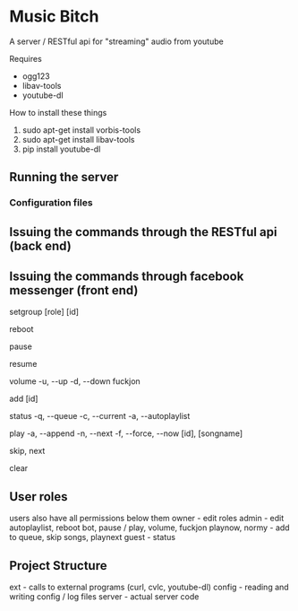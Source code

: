 # Music Bitch

<p>A server / RESTful api for "streaming" audio from youtube</p>

<p>Requires</p>
<ul>
  <li>ogg123</li>
  <li>libav-tools</li>
  <li>youtube-dl</li>
</ul>

<p>How to install these things</p>
<ol>
  <li>sudo apt-get install vorbis-tools</li>
  <li>sudo apt-get install libav-tools</li>
  <li>pip install youtube-dl</li>
</ol>

## Running the server

### Configuration files

## Issuing the commands through the RESTful api (back end)

## Issuing the commands through facebook messenger (front end)

setgroup
  [role]
  [id]

reboot

pause

resume

volume
  -u, --up
  -d, --down
fuckjon

add [id]

status
  -q, --queue
  -c, --current
  -a, --autoplaylist

play
  -a, --append
  -n, --next
  -f, --force, --now
  [id], [songname]

skip, next

clear

## User roles

users also have all permissions below them
owner - edit roles
admin - edit autoplaylist, reboot bot, pause / play, volume, fuckjon
         playnow,
normy - add to queue, skip songs, playnext
guest - status

## Project Structure
ext - calls to external programs (curl, cvlc, youtube-dl)
config - reading and writing config / log files
server - actual server code
